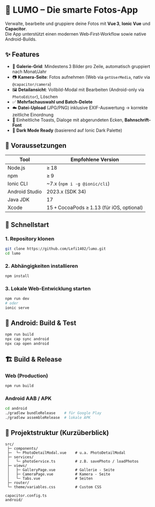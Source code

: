 
# 📸 LUMO – Die smarte Fotos-App

Verwalte, bearbeite und gruppiere deine Fotos mit **Vue 3**, **Ionic Vue** und **Capacitor**.  
Die App unterstützt einen modernen Web‑First‑Workflow sowie native Android-Builds.

## ✨ Features

- 📁 **Galerie-Grid**: Mindestens 3 Bilder pro Zeile, automatisch gruppiert nach Monat/Jahr
- 📷 **Kamera-Seite**: Fotos aufnehmen (Web via `getUserMedia`, nativ via `@capacitor/camera`)
- 🖼️ **Detailansicht**: Vollbild-Modal mit Bearbeiten (Android-only via `PhotoEditor`), Löschen
- ✅ **Mehrfachauswahl und Batch-Delete**
- ☁️ **Datei-Upload** (JPG/PNG) inklusive EXIF-Auswertung → korrekte zeitliche Einordnung
- 🔔 Einheitliche Toasts, Dialoge mit abgerundeten Ecken, **Bahnschrift-Font**
- 🌙 **Dark Mode Ready** (basierend auf Ionic Dark Palette)

## 🧰 Voraussetzungen

| Tool            | Empfohlene Version                          |
|-----------------|---------------------------------------------|
| Node.js         | ≥ 18                                        |
| npm             | ≥ 9                                         |
| Ionic CLI       | ~7.x (`npm i -g @ionic/cli`)                |
| Android Studio  | 2023.x (SDK 34)                             |
| Java JDK        | 17                                          |
| Xcode           | 15 + CocoaPods ≥ 1.13 (für iOS, optional)   |

## 🚀 Schnellstart

### 1. Repository klonen

```bash
git clone https://github.com/Lefi1402/lumo.git
cd lumo
```

### 2. Abhängigkeiten installieren

```bash
npm install
```

### 3. Lokale Web-Entwicklung starten

```bash
npm run dev
# oder
ionic serve
```

## 🤖 Android: Build & Test

```bash
npm run build
npx cap sync android
npx cap open android
```

## 🏗 Build & Release

### Web (Production)

```bash
npm run build
```

### Android AAB / APK

```bash
cd android
./gradlew bundleRelease    # für Google Play
./gradlew assembleRelease  # lokale APK
```

## 📁 Projektstruktur (Kurzüberblick)

```
src/
 ├─ components/  
 ├─	 └─ PhotoDetailModal.vue   	# u.a. PhotoDetailModal
 ├─ services/
 │   └─ photoService.ts     	# z.B. savePhoto / loadPhotos
 ├─ views/
 │   ├─ GalleryPage.vue			# Gallerie - Seite
 │   ├─ CameraPage.vue			# Kamera - Seite
 │   └─ Tabs.vue				# Seiten
 ├─ router/
 └─ theme/variables.css     	# Custom CSS

capacitor.config.ts
android/
```

